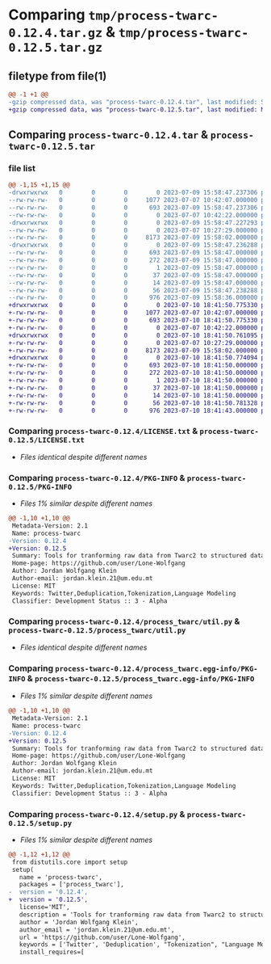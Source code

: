 # Comparing `tmp/process-twarc-0.12.4.tar.gz` & `tmp/process-twarc-0.12.5.tar.gz`

## filetype from file(1)

```diff
@@ -1 +1 @@
-gzip compressed data, was "process-twarc-0.12.4.tar", last modified: Sun Jul  9 15:58:47 2023, max compression
+gzip compressed data, was "process-twarc-0.12.5.tar", last modified: Mon Jul 10 18:41:50 2023, max compression
```

## Comparing `process-twarc-0.12.4.tar` & `process-twarc-0.12.5.tar`

### file list

```diff
@@ -1,15 +1,15 @@
-drwxrwxrwx   0        0        0        0 2023-07-09 15:58:47.237306 process-twarc-0.12.4/
--rw-rw-rw-   0        0        0     1077 2023-07-07 10:42:07.000000 process-twarc-0.12.4/LICENSE.txt
--rw-rw-rw-   0        0        0      693 2023-07-09 15:58:47.237306 process-twarc-0.12.4/PKG-INFO
--rw-rw-rw-   0        0        0        0 2023-07-07 10:42:22.000000 process-twarc-0.12.4/README.md
-drwxrwxrwx   0        0        0        0 2023-07-09 15:58:47.227293 process-twarc-0.12.4/process_twarc/
--rw-rw-rw-   0        0        0        0 2023-07-07 10:27:29.000000 process-twarc-0.12.4/process_twarc/__init__.py
--rw-rw-rw-   0        0        0     8173 2023-07-09 15:58:02.000000 process-twarc-0.12.4/process_twarc/util.py
-drwxrwxrwx   0        0        0        0 2023-07-09 15:58:47.236288 process-twarc-0.12.4/process_twarc.egg-info/
--rw-rw-rw-   0        0        0      693 2023-07-09 15:58:47.000000 process-twarc-0.12.4/process_twarc.egg-info/PKG-INFO
--rw-rw-rw-   0        0        0      272 2023-07-09 15:58:47.000000 process-twarc-0.12.4/process_twarc.egg-info/SOURCES.txt
--rw-rw-rw-   0        0        0        1 2023-07-09 15:58:47.000000 process-twarc-0.12.4/process_twarc.egg-info/dependency_links.txt
--rw-rw-rw-   0        0        0       37 2023-07-09 15:58:47.000000 process-twarc-0.12.4/process_twarc.egg-info/requires.txt
--rw-rw-rw-   0        0        0       14 2023-07-09 15:58:47.000000 process-twarc-0.12.4/process_twarc.egg-info/top_level.txt
--rw-rw-rw-   0        0        0       56 2023-07-09 15:58:47.238288 process-twarc-0.12.4/setup.cfg
--rw-rw-rw-   0        0        0      976 2023-07-09 15:58:36.000000 process-twarc-0.12.4/setup.py
+drwxrwxrwx   0        0        0        0 2023-07-10 18:41:50.775330 process-twarc-0.12.5/
+-rw-rw-rw-   0        0        0     1077 2023-07-07 10:42:07.000000 process-twarc-0.12.5/LICENSE.txt
+-rw-rw-rw-   0        0        0      693 2023-07-10 18:41:50.775330 process-twarc-0.12.5/PKG-INFO
+-rw-rw-rw-   0        0        0        0 2023-07-07 10:42:22.000000 process-twarc-0.12.5/README.md
+drwxrwxrwx   0        0        0        0 2023-07-10 18:41:50.761095 process-twarc-0.12.5/process_twarc/
+-rw-rw-rw-   0        0        0        0 2023-07-07 10:27:29.000000 process-twarc-0.12.5/process_twarc/__init__.py
+-rw-rw-rw-   0        0        0     8173 2023-07-09 15:58:02.000000 process-twarc-0.12.5/process_twarc/util.py
+drwxrwxrwx   0        0        0        0 2023-07-10 18:41:50.774094 process-twarc-0.12.5/process_twarc.egg-info/
+-rw-rw-rw-   0        0        0      693 2023-07-10 18:41:50.000000 process-twarc-0.12.5/process_twarc.egg-info/PKG-INFO
+-rw-rw-rw-   0        0        0      272 2023-07-10 18:41:50.000000 process-twarc-0.12.5/process_twarc.egg-info/SOURCES.txt
+-rw-rw-rw-   0        0        0        1 2023-07-10 18:41:50.000000 process-twarc-0.12.5/process_twarc.egg-info/dependency_links.txt
+-rw-rw-rw-   0        0        0       37 2023-07-10 18:41:50.000000 process-twarc-0.12.5/process_twarc.egg-info/requires.txt
+-rw-rw-rw-   0        0        0       14 2023-07-10 18:41:50.000000 process-twarc-0.12.5/process_twarc.egg-info/top_level.txt
+-rw-rw-rw-   0        0        0       56 2023-07-10 18:41:50.781328 process-twarc-0.12.5/setup.cfg
+-rw-rw-rw-   0        0        0      976 2023-07-10 18:41:43.000000 process-twarc-0.12.5/setup.py
```

### Comparing `process-twarc-0.12.4/LICENSE.txt` & `process-twarc-0.12.5/LICENSE.txt`

 * *Files identical despite different names*

### Comparing `process-twarc-0.12.4/PKG-INFO` & `process-twarc-0.12.5/PKG-INFO`

 * *Files 1% similar despite different names*

```diff
@@ -1,10 +1,10 @@
 Metadata-Version: 2.1
 Name: process-twarc
-Version: 0.12.4
+Version: 0.12.5
 Summary: Tools for tranforming raw data from Twarc2 to structured data for Masked Language Modeling.
 Home-page: https://github.com/user/Lone-Wolfgang
 Author: Jordan Wolfgang Klein
 Author-email: jordan.klein.21@um.edu.mt
 License: MIT
 Keywords: Twitter,Deduplication,Tokenization,Language Modeling
 Classifier: Development Status :: 3 - Alpha
```

### Comparing `process-twarc-0.12.4/process_twarc/util.py` & `process-twarc-0.12.5/process_twarc/util.py`

 * *Files identical despite different names*

### Comparing `process-twarc-0.12.4/process_twarc.egg-info/PKG-INFO` & `process-twarc-0.12.5/process_twarc.egg-info/PKG-INFO`

 * *Files 1% similar despite different names*

```diff
@@ -1,10 +1,10 @@
 Metadata-Version: 2.1
 Name: process-twarc
-Version: 0.12.4
+Version: 0.12.5
 Summary: Tools for tranforming raw data from Twarc2 to structured data for Masked Language Modeling.
 Home-page: https://github.com/user/Lone-Wolfgang
 Author: Jordan Wolfgang Klein
 Author-email: jordan.klein.21@um.edu.mt
 License: MIT
 Keywords: Twitter,Deduplication,Tokenization,Language Modeling
 Classifier: Development Status :: 3 - Alpha
```

### Comparing `process-twarc-0.12.4/setup.py` & `process-twarc-0.12.5/setup.py`

 * *Files 1% similar despite different names*

```diff
@@ -1,12 +1,12 @@
 from distutils.core import setup
 setup(
   name = 'process-twarc',         
   packages = ['process_twarc'],   
-  version = '0.12.4',
+  version = '0.12.5',
   license='MIT',
   description = 'Tools for tranforming raw data from Twarc2 to structured data for Masked Language Modeling.',   # Give a short description about your library
   author = 'Jordan Wolfgang Klein',
   author_email = 'jordan.klein.21@um.edu.mt',
   url = 'https://github.com/user/Lone-Wolfgang',
   keywords = ['Twitter', 'Deduplication', "Tokenization", "Language Modeling"],
   install_requires=[
```

